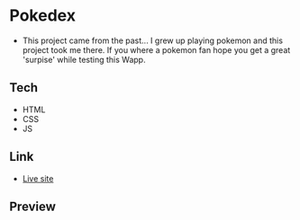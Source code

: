 # Pokedex

- This project came from the past... I grew up playing pokemon and this project took me there.
If you where a pokemon fan hope you get a great 'surpise' while testing this Wapp.

## Tech

- HTML
- CSS
- JS

## Link

- [Live site](https://efso-cod3.github.io/pokedex/)

## Preview

<code><img href="https://github.com/efs0-cod3/pokedex/blob/main/img/ezgif.gif"></code>
